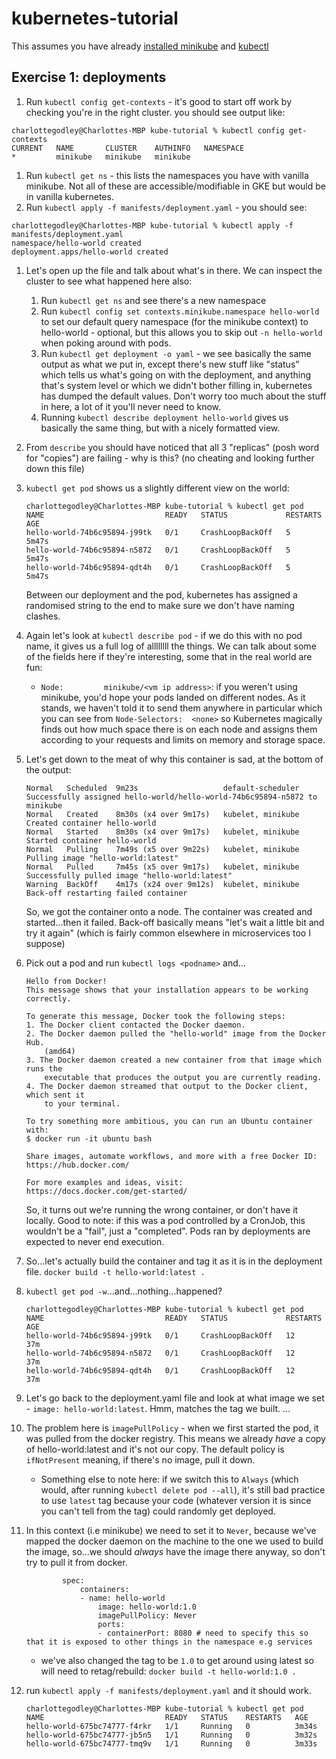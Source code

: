 # kubernetes-tutorial
This assumes you have already [installed minikube](https://kubernetes.io/docs/tasks/tools/install-minikube/) and [kubectl](https://kubernetes.io/docs/tasks/tools/install-kubectl/#install-kubectl-on-macos)
## Exercise 1: deployments
1. Run `kubectl config get-contexts` - it's good to start off work by checking you're in the right cluster. you should see output like:
```
charlottegodley@Charlottes-MBP kube-tutorial % kubectl config get-contexts
CURRENT   NAME       CLUSTER    AUTHINFO   NAMESPACE
*         minikube   minikube   minikube  
```
1. Run `kubectl get ns` - this lists the namespaces you have with vanilla minikube. Not all of these are accessible/modifiable in GKE but would be in vanilla kubernetes.
1. Run `kubectl apply -f manifests/deployment.yaml` - you should see:
```
charlottegodley@Charlottes-MBP kube-tutorial % kubectl apply -f manifests/deployment.yaml
namespace/hello-world created
deployment.apps/hello-world created
```
1. Let's open up the file and talk about what's in there. We can inspect the cluster to see what happened here also:
    1. Run `kubectl get ns` and see there's a new namespace
    1. Run `kubectl config set contexts.minikube.namespace hello-world` to set our default query namespace (for the minikube context) to hello-world - optional, but this allows you to skip out `-n hello-world` when poking around with pods.
    1. Run `kubectl get deployment -o yaml` - we see basically the same output as what we put in, except there's new stuff like "status" which tells us what's going on with the deployment, and anything that's system level or which we didn't bother filling in, kubernetes has dumped the default values. Don't worry too much about the stuff in here, a lot of it you'll never need to know.
    1. Running `kubectl describe deployment hello-world` gives us basically the same thing, but with a nicely formatted view.
1. From `describe` you should have noticed that all 3 "replicas" (posh word for "copies") are failing - why is this? (no cheating and looking further down this file)
1. `kubectl get pod` shows us a slightly different view on the world:
    ```
    charlottegodley@Charlottes-MBP kube-tutorial % kubectl get pod
    NAME                           READY   STATUS             RESTARTS   AGE
    hello-world-74b6c95894-j99tk   0/1     CrashLoopBackOff   5          5m47s
    hello-world-74b6c95894-n5872   0/1     CrashLoopBackOff   5          5m47s
    hello-world-74b6c95894-qdt4h   0/1     CrashLoopBackOff   5          5m47s
    ```
    Between our deployment and the pod, kubernetes has assigned a randomised string to the end to make sure we don't have naming clashes.


1. Again let's look at `kubectl describe pod` - if we do this with no pod name, it gives us a full log of allllllll the things. We can talk about some of the fields here if they're interesting, some that in the real world are fun:
    - `Node:         minikube/<vm ip address>`: if you weren't using minikube, you'd hope your pods landed on different nodes. As it stands, we haven't told it to send them anywhere in particular which you can see from `Node-Selectors:  <none>` so Kubernetes magically finds out how much space there is on each node and assigns them according to your requests and limits on memory and storage space.
1. Let's get down to the meat of why this container is sad, at the bottom of the output:
    ```
    Normal   Scheduled  9m23s                   default-scheduler  Successfully assigned hello-world/hello-world-74b6c95894-n5872 to minikube
    Normal   Created    8m30s (x4 over 9m17s)   kubelet, minikube  Created container hello-world
    Normal   Started    8m30s (x4 over 9m17s)   kubelet, minikube  Started container hello-world
    Normal   Pulling    7m49s (x5 over 9m22s)   kubelet, minikube  Pulling image "hello-world:latest"
    Normal   Pulled     7m45s (x5 over 9m17s)   kubelet, minikube  Successfully pulled image "hello-world:latest"
    Warning  BackOff    4m17s (x24 over 9m12s)  kubelet, minikube  Back-off restarting failed container
    ```
    So, we got the container onto a node. The container was created and started...then it failed. Back-off basically means "let's wait a little bit and try it again" (which is fairly common elsewhere in microservices too I suppose)

1. Pick out a pod and run `kubectl logs <podname>` and...
    ```
    Hello from Docker!
    This message shows that your installation appears to be working correctly.

    To generate this message, Docker took the following steps:
    1. The Docker client contacted the Docker daemon.
    2. The Docker daemon pulled the "hello-world" image from the Docker Hub.
        (amd64)
    3. The Docker daemon created a new container from that image which runs the
        executable that produces the output you are currently reading.
    4. The Docker daemon streamed that output to the Docker client, which sent it
        to your terminal.

    To try something more ambitious, you can run an Ubuntu container with:
    $ docker run -it ubuntu bash

    Share images, automate workflows, and more with a free Docker ID:
    https://hub.docker.com/

    For more examples and ideas, visit:
    https://docs.docker.com/get-started/
    ```
    So, it turns out we're running the wrong container, or don't have it locally. Good to note: if this was a pod controlled by a CronJob, this wouldn't be a "fail", just a "completed". Pods ran by deployments are expected to never end execution.

1. So...let's actually build the container and tag it as it is in the deployment file. `docker build -t hello-world:latest .`
1. `kubectl get pod -w`...and...nothing...happened?
    ```
    charlottegodley@Charlottes-MBP kube-tutorial % kubectl get pod
    NAME                           READY   STATUS             RESTARTS   AGE
    hello-world-74b6c95894-j99tk   0/1     CrashLoopBackOff   12         37m
    hello-world-74b6c95894-n5872   0/1     CrashLoopBackOff   12         37m
    hello-world-74b6c95894-qdt4h   0/1     CrashLoopBackOff   12         37m
    ```
1. Let's go back to the deployment.yaml file and look at what image we set - `image: hello-world:latest`. Hmm, matches the tag we built.
...
1. The problem here is `imagePullPolicy` - when we first started the pod, it was pulled from the docker registry. This means we already _have_ a copy of hello-world:latest and it's not our copy. The default policy is `ifNotPresent` meaning, if there's no image, pull it down. 
    - Something else to note here: if we switch this to `Always` (which would, after running `kubectl delete pod --all`), it's still bad practice to use `latest` tag because your code (whatever version it is since you can't tell from the tag) could randomly get deployed.
1. In this context (i.e minikube) we need to set it to `Never`, because we've mapped the docker daemon on the machine to the one we used to build the image, so...we should _always_ have the image there anyway, so don't try to pull it from docker.
    ```
            spec:
                containers:
                - name: hello-world
                    image: hello-world:1.0
                    imagePullPolicy: Never
                    ports:
                    - containerPort: 8080 # need to specify this so that it is exposed to other things in the namespace e.g services
    ```
    - we've also changed the tag to be `1.0` to get around using latest so will need to retag/rebuild: `docker build -t hello-world:1.0 .`
1. run `kubectl apply -f manifests/deployment.yaml` and it should work.
    ```
    charlottegodley@Charlottes-MBP kube-tutorial % kubectl get pod
    NAME                           READY   STATUS    RESTARTS   AGE
    hello-world-675bc74777-f4rkr   1/1     Running   0          3m34s
    hello-world-675bc74777-jb5n5   1/1     Running   0          3m32s
    hello-world-675bc74777-tmq9v   1/1     Running   0          3m33s
    ```
